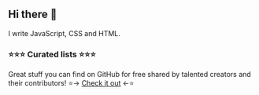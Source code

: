## Hi there 👋

I write JavaScript, CSS and HTML.

### ⭐️⭐️⭐️ Curated lists ⭐️⭐️⭐️

Great stuff you can find on GitHub for free shared by talented creators and their contributors! ⭐️-> [Check it out](https://github.com/tyczynski?tab=stars) <-⭐️
